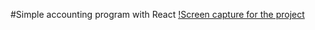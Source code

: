 

#Simple accounting program with React
[!Screen capture for the project ](public/Screen_capture.jpg)